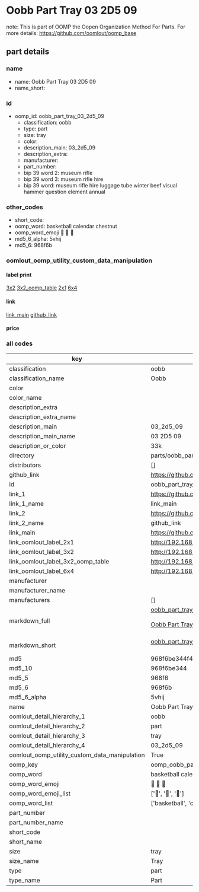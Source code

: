 # Oobb Part Tray 03 2D5 09  

note: This is part of OOMP the Oopen Organization Method For Parts. For more details: https://github.com/oomlout/oomp_base

##  part details





### name
* name: Oobb Part Tray 03 2D5 09
* name_short: 
### id
* oomp_id: oobb_part_tray_03_2d5_09
  * classification: oobb
  * type: part
  * size: tray
  * color: 
  * description_main: 03_2d5_09
  * description_extra: 
  * manufacturer: 
  * part_number: 
  * bip 39 word 2: museum rifle
  * bip 39 word 3: museum rifle hire
  * bip 39 word: museum rifle hire luggage tube winter beef visual hammer question element annual

### other_codes
* short_code: 
* oomp_word: basketball calendar chestnut
* oomp_word_emoji :basketball: :calendar: :chestnut:
* md5_6_alpha: 5vhij
* md5_6: 968f6b






### oomlout_oomp_utility_custom_data_manipulation
#### label print
[3x2](http://192.168.1.245:1112/?label=oomp%205vhij)
[3x2_oomp_table](http://192.168.1.107:1112/?label=oomp%205vhij)
[2x1](http://192.168.1.242:1112/?label=oomp%205vhij)
[6x4](http://192.168.1.55:1112/?label=oomp%205vhij)    

#### link

[link_main](https://github.com/oomlout/oomlout_oomp_current_version_messy/tree/main/parts/oobb_part_tray_03_2d5_09) [github_link](https://github.com/oomlout/oomlout_oomp_part_src/tree/main/parts/oobb_part_tray_03_2d5_09)                             

#### price







### all codes 
| key | value |  
| --- | --- |  
| classification | oobb |  
| classification_name | Oobb |  
| color |  |  
| color_name |  |  
| description_extra |  |  
| description_extra_name |  |  
| description_main | 03_2d5_09 |  
| description_main_name | 03 2D5 09 |  
| description_or_color | 33k |  
| directory | parts/oobb_part_tray_03_2d5_09 |  
| distributors | [] |  
| github_link | https://github.com/oomlout/oomlout_oomp_part_src/tree/main/parts/oobb_part_tray_03_2d5_09 |  
| id | oobb_part_tray_03_2d5_09 |  
| link_1 | https://github.com/oomlout/oomlout_oomp_current_version_messy/tree/main/parts/oobb_part_tray_03_2d5_09 |  
| link_1_name | link_main |  
| link_2 | https://github.com/oomlout/oomlout_oomp_part_src/tree/main/parts/oobb_part_tray_03_2d5_09 |  
| link_2_name | github_link |  
| link_main | https://github.com/oomlout/oomlout_oomp_current_version_messy/tree/main/parts/oobb_part_tray_03_2d5_09 |  
| link_oomlout_label_2x1 | http://192.168.1.242:1112/?label=oomp%205vhij |  
| link_oomlout_label_3x2 | http://192.168.1.245:1112/?label=oomp%205vhij |  
| link_oomlout_label_3x2_oomp_table | http://192.168.1.107:1112/?label=oomp%205vhij |  
| link_oomlout_label_6x4 | http://192.168.1.55:1112/?label=oomp%205vhij |  
| manufacturer |  |  
| manufacturer_name |  |  
| manufacturers | [] |  
| markdown_full | [oobb_part_tray_03_2d5_09](https://github.com/oomlout/oomlout_oomp_current_version_messy/tree/main/parts/oobb_part_tray_03_2d5_09)<br>[](https://github.com/oomlout/oomlout_oomp_current_version_messy/tree/main/parts/oobb_part_tray_03_2d5_09)<br>[Oobb Part Tray 03 2D5 09](https://github.com/oomlout/oomlout_oomp_current_version_messy/tree/main/parts/oobb_part_tray_03_2d5_09)<br><br> |  
| markdown_short | [oobb_part_tray_03_2d5_09](https://github.com/oomlout/oomlout_oomp_current_version_messy/tree/main/parts/oobb_part_tray_03_2d5_09)<br><br> |  
| md5 | 968f6be344f4e283f075084cd82e6c8d |  
| md5_10 | 968f6be344 |  
| md5_5 | 968f6 |  
| md5_6 | 968f6b |  
| md5_6_alpha | 5vhij |  
| name | Oobb Part Tray 03 2D5 09 |  
| oomlout_detail_hierarchy_1 | oobb |  
| oomlout_detail_hierarchy_2 | part |  
| oomlout_detail_hierarchy_3 | tray |  
| oomlout_detail_hierarchy_4 | 03_2d5_09 |  
| oomlout_oomp_utility_custom_data_manipulation | True |  
| oomp_key | oomp_oobb_part_tray_03_2d5_09 |  
| oomp_word | basketball calendar chestnut |  
| oomp_word_emoji | :basketball: :calendar: :chestnut: |  
| oomp_word_emoji_list | [':basketball:', ':calendar:', ':chestnut:'] |  
| oomp_word_list | ['basketball', 'calendar', 'chestnut'] |  
| part_number |  |  
| part_number_name |  |  
| short_code |  |  
| short_name |  |  
| size | tray |  
| size_name | Tray |  
| type | part |  
| type_name | Part |  
